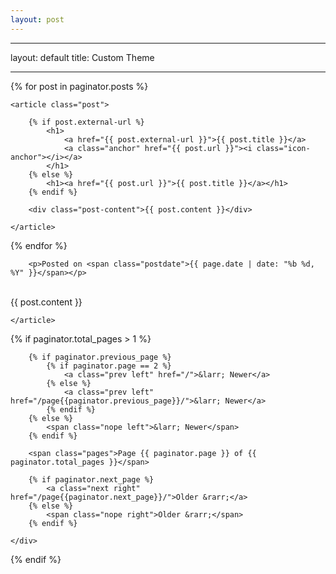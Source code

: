 ```yaml
---
layout: post
---
```


---

layout: default
title: Custom Theme

---

{% for post in paginator.posts %}

    <article class="post">

    	{% if post.external-url %}
    		<h1>
    			<a href="{{ post.external-url }}">{{ post.title }}</a>
    			<a class="anchor" href="{{ post.url }}"><i class="icon-anchor"></i></a>
    		</h1>
    	{% else %}
    		<h1><a href="{{ post.url }}">{{ post.title }}</a></h1>
    	{% endif %}

    	<div class="post-content">{{ post.content }}</div>

    </article>

{% endfor %}
<!--<span>{{ post.date | date_to_string }}</span>
		<p><span class="postdate">{{ page.date | date: "%b %d, %Y" }}</span></p>-->

    	<p>Posted on <span class="postdate">{{ page.date | date: "%b %d, %Y" }}</span></p>

<br/>
		<div class="post-content">{{ post.content }}</div>

    </article>

<!--{% for post in site.categories.Code %}
 <li><span>{{ post.date | date_to_string }}</span> &nbsp; <a href="{{ post.url }}">{{ post.title }}</a></li>
{% endfor %}-->

{% if paginator.total_pages > 1 %}
<div class="postnavigation">

    	{% if paginator.previous_page %}
    		{% if paginator.page == 2 %}
    			<a class="prev left" href="/">&larr; Newer</a>
    		{% else %}
    			<a class="prev left" href="/page{{paginator.previous_page}}/">&larr; Newer</a>
    		{% endif %}
    	{% else %}
    		<span class="nope left">&larr; Newer</span>
    	{% endif %}

    	<span class="pages">Page {{ paginator.page }} of {{ paginator.total_pages }}</span>

    	{% if paginator.next_page %}
    		<a class="next right" href="/page{{paginator.next_page}}/">Older &rarr;</a>
    	{% else %}
    		<span class="nope right">Older &rarr;</span>
    	{% endif %}

    </div>

{% endif %}
